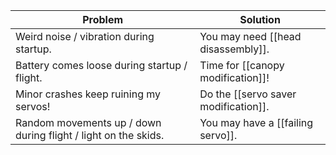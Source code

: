 | Problem        | Solution |
| -------------- | --------- |
| Weird noise / vibration during startup. | You may need [[head disassembly]]. |
| Battery comes loose during startup / flight. | Time for [[canopy modification]]! |
| Minor crashes keep ruining my servos! | Do the [[servo saver modification]]. |
| Random movements up / down during flight / light on the skids. | You may have a [[failing servo]]. |